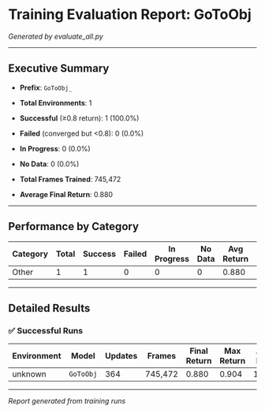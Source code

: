 # Training Evaluation Report: GoToObj

*Generated by evaluate_all.py*

---

## Executive Summary

- **Prefix**: `GoToObj_`
- **Total Environments**: 1
- **Successful** (≥0.8 return): 1 (100.0%)
- **Failed** (converged but <0.8): 0 (0.0%)
- **In Progress**: 0 (0.0%)
- **No Data**: 0 (0.0%)

- **Total Frames Trained**: 745,472
- **Average Final Return**: 0.880

---

## Performance by Category

| Category | Total | Success | Failed | In Progress | No Data | Avg Return | Total Frames |
|----------|-------|---------|--------|-------------|---------|------------|-------------|
| Other | 1 | 1 | 0 | 0 | 0 | 0.880 | 745,472 |

---

## Detailed Results

### ✅ Successful Runs

| Environment | Model | Updates | Frames | Final Return | Max Return | Avg FPS |
|-------------|-------|---------|--------|--------------|------------|--------|
| unknown | `GoToObj` | 364 | 745,472 | 0.880 | 0.904 | 1234 |

---

*Report generated from training runs*
